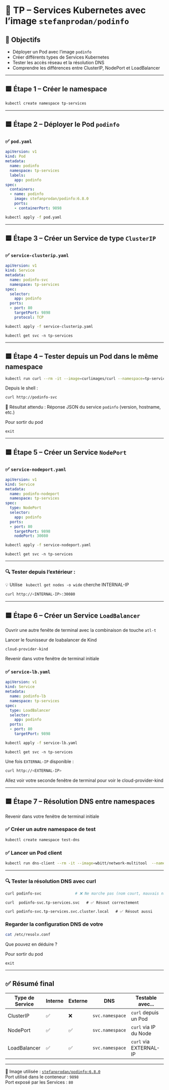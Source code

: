 # 🧪 TP – Services Kubernetes avec l’image `stefanprodan/podinfo`

## 🎯 Objectifs

- Déployer un Pod avec l’image `podinfo`
- Créer différents types de Services Kubernetes
- Tester les accès réseau et la résolution DNS
- Comprendre les différences entre ClusterIP, NodePort et LoadBalancer

---

## 🟦 Étape 1 – Créer le namespace

```bash
kubectl create namespace tp-services
```

---

## 🟦 Étape 2 – Déployer le Pod `podinfo`

### ✅ `pod.yaml`
```yaml
apiVersion: v1
kind: Pod
metadata:
  name: podinfo
  namespace: tp-services
  labels:
    app: podinfo
spec:
  containers:
  - name: podinfo
    image: stefanprodan/podinfo:6.8.0
    ports:
    - containerPort: 9898
```

```bash
kubectl apply -f pod.yaml
```

---

## 🟦 Étape 3 – Créer un Service de type `ClusterIP`

### ✅ `service-clusterip.yaml`
```yaml
apiVersion: v1
kind: Service
metadata:
  name: podinfo-svc
  namespace: tp-services
spec:
  selector:
    app: podinfo
  ports:
  - port: 80
    targetPort: 9898
    protocol: TCP
```

```bash
kubectl apply -f service-clusterip.yaml
```
```
kubectl get svc -n tp-services
```

---

## 🟦 Étape 4 – Tester depuis un Pod dans le même namespace

```bash
kubectl run curl --rm -it --image=curlimages/curl --namespace=tp-services -- sh
```

Depuis le shell :
```bash
curl http://podinfo-svc
```




📌 Résultat attendu :
Réponse JSON du service `podinfo` (version, hostname, etc.)

Pour sortir du pod
```
exit
```

---

## 🟦 Étape 5 – Créer un Service `NodePort`

### ✅ `service-nodeport.yaml`
```yaml
apiVersion: v1
kind: Service
metadata:
  name: podinfo-nodeport
  namespace: tp-services
spec:
  type: NodePort
  selector:
    app: podinfo
  ports:
  - port: 80
    targetPort: 9898
    nodePort: 30080
```

```bash
kubectl apply -f service-nodeport.yaml
```
```
kubectl get svc -n tp-services
```

---

### 🔍 Tester depuis l’extérieur :


💡 Utilise ` kubectl get nodes -o wide` cherche INTERNAL-IP 

```bash
curl http://<INTERNAL-IP>:30080
```



---

## 🟦 Étape 6 – Créer un Service `LoadBalancer` 

Ouvrir une autre fenête de terminal avec la combinaison de touche `atl-t`

Lancer le founisseur de loabalancer de Kind

```
cloud-provider-kind
```


Revenir dans votre fenêtre de terminal initiale

### ✅ `service-lb.yaml`
```yaml
apiVersion: v1
kind: Service
metadata:
  name: podinfo-lb
  namespace: tp-services
spec:
  type: LoadBalancer
  selector:
    app: podinfo
  ports:
  - port: 80
    targetPort: 9898
```

```bash
kubectl apply -f service-lb.yaml
```
```
kubectl get svc -n tp-services
```

Une fois `EXTERNAL-IP` disponible :
```bash
curl http://<EXTERNAL-IP>
```

Allez voir votre seconde fenêtre de terminal pour voir le cloud-provider-kind

---

## 🟦 Étape 7 – Résolution DNS entre namespaces

Revenir dans votre fenêtre de terminal initiale

### ✅ Créer un autre namespace de test

```bash
kubectl create namespace test-dns
```

### ✅ Lancer un Pod client

```bash
kubectl run dns-client --rm -it --image=wbitt/network-multitool  --namespace=test-dns -- /bin/bash
```

---

### 🔍 Tester la résolution DNS  avec curl

```bash
curl podinfo-svc               # ❌ Ne marche pas (nom court, mauvais namespace)
```
```
curl  podinfo-svc.tp-services.svc   # ✅ Résout correctement
```
```
curl podinfo-svc.tp-services.svc.cluster.local   # ✅ Résout aussi
```


### Regarder la configuration DNS de votre 

```bash
cat /etc/resolv.conf
```



Que pouvez en déduire ?

Pour sortir du pod
```
exit
```

---

## ✅ Résumé final

| Type de Service | Interne | Externe | DNS                      | Testable avec...           |
|------------------|---------|---------|---------------------------|-----------------------------|
| ClusterIP        | ✅       | ❌       | `svc.namespace`           | `curl` depuis un Pod        |
| NodePort         | ✅       | ✅       | `svc.namespace`           | `curl` via IP du Node       |
| LoadBalancer     | ✅       | ✅       | `svc.namespace`           | `curl` via EXTERNAL-IP      |

---

📌 Image utilisée : [`stefanprodan/podinfo:6.8.0`](https://hub.docker.com/r/stefanprodan/podinfo)  
Port utilisé dans le conteneur : `9898`  
Port exposé par les Services : `80`

